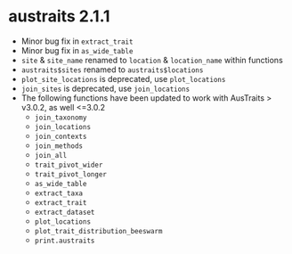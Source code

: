 # austraits 2.1.1

-   Minor bug fix in `extract_trait`
-   Minor bug fix in `as_wide_table`
-   `site` & `site_name` renamed to `location` & `location_name` within functions
-   `austraits$sites` renamed to `austraits$locations`
-   `plot_site_locations` is deprecated, use `plot_locations`
-   `join_sites` is deprecated, use `join_locations`
-   The following functions have been updated to work with AusTraits > v3.0.2, as well <=3.0.2
    - `join_taxonomy`
    - `join_locations`
    - `join_contexts`
    - `join_methods`
    - `join_all`
    - `trait_pivot_wider`
    - `trait_pivot_longer`
    - `as_wide_table`
    - `extract_taxa`
    - `extract_trait`
    - `extract_dataset`
    - `plot_locations`
    - `plot_trait_distribution_beeswarm`
    - `print.austraits`
    
